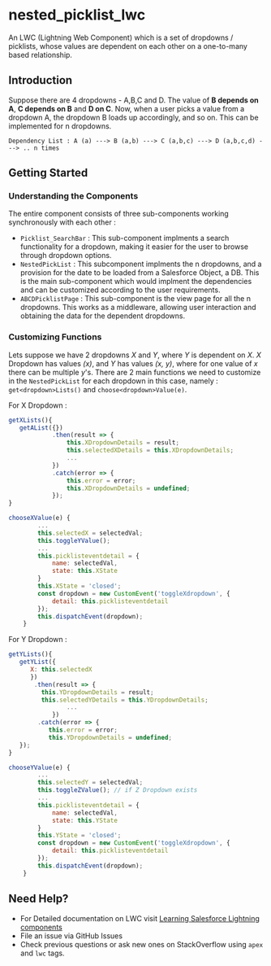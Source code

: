 # nested_picklist_lwc

An LWC (Lightning Web Component) which is a set of dropdowns / picklists, whose values are dependent on each other on a one-to-many based relationship. 

## Introduction

Suppose there are 4 dropdowns - A,B,C and D. The value of **B depends on A**, **C depends on B** and **D on C**. Now, when a user picks a value from a dropdown A, the dropdown B loads up accordingly, and so on. This can be implemented for n dropdowns.

`Dependency List : A (a) ---> B (a,b) ---> C (a,b,c) ---> D (a,b,c,d) ---> .. n times`

## Getting Started

### Understanding the Components

The entire component consists of three sub-components working synchronously with each other :

- `Picklist_SearchBar` : This sub-component implments a search functionality for a dropdown, making it easier for the user to browse through dropdown options.
- `NestedPickList` :  This subcomponent implments the n dropdowns, and a provision for the date to be loaded from a Salesforce Object, a DB. This is the main sub-component which would implment the dependencies and can be customized according to the user requirements.
- `ABCDPicklistPage` : This sub-component is the view page for all the n dropdowns. This works as a middleware, allowing user interaction and obtaining the data for the dependent dropdowns.

### Customizing Functions

Lets suppose we have 2 dropdowns *X* and *Y*, where *Y* is dependent on *X*. *X* Dropdown has values *(x)*, and *Y* has values *(x, y)*, where for one value of *x* there can be multiple *y*'s. There are 2 main functions we need to customize in the `NestedPickList` for each dropdown in this case, namely : `get<dropdown>Lists()` and `choose<dropdown>Value(e)`.

For X Dropdown :

```javascript
getXLists(){
   getAList({})
            .then(result => {
                this.XDropdownDetails = result;
                this.selectedXDetails = this.XDropdownDetails;
                ...
            })
            .catch(error => {
                this.error = error;
                this.XDropdownDetails = undefined;
            });
}

chooseXValue(e) {
        ...
        this.selectedX = selectedVal;
        this.toggleYValue();
        ...
        this.picklisteventdetail = {
            name: selectedVal,
            state: this.XState
        }
        this.XState = 'closed';
        const dropdown = new CustomEvent('toggleXdropdown', {
            detail: this.picklisteventdetail
        });
        this.dispatchEvent(dropdown);
    }
```
For Y Dropdown :

```javascript
getYLists(){
   getYList({
      X: this.selectedX
      })
       .then(result => {
         this.YDropdownDetails = result;
         this.selectedYDetails = this.YDropdownDetails;
                ...
            })
        .catch(error => {
           this.error = error;
           this.YDropdownDetails = undefined;
   });
}

chooseYValue(e) {
        ...
        this.selectedY = selectedVal;
        this.toggleZValue(); // if Z Dropdown exists
        ...
        this.picklisteventdetail = {
            name: selectedVal,
            state: this.YState
        }
        this.YState = 'closed';
        const dropdown = new CustomEvent('toggleXdropdown', {
            detail: this.picklisteventdetail
        });
        this.dispatchEvent(dropdown);
    }
```
## Need Help?

- For Detailed documentation on LWC visit [Learning Salesforce Lightning components](https://developer.salesforce.com/docs/atlas.en-us.206.0.lightning.meta/lightning/intro_framework.htm)
- File an issue via GitHub Issues
- Check previous questions or ask new ones on StackOverflow using `apex` and `lwc` tags.






